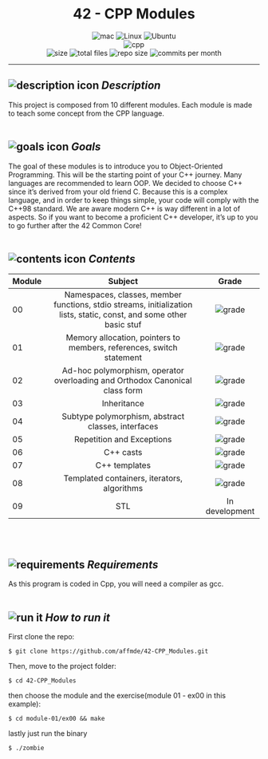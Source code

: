 

<div align="center">

# 42 - CPP Modules

<img alt="mac" src="https://img.shields.io/badge/mac%20os-000000?style=for-the-badge&logo=apple&logoColor=white"/>
<img alt="Linux" src="https://img.shields.io/badge/Linux-FCC624?style=for-the-badge&logo=linux&logoColor=black"/>
<img alt="Ubuntu" src="https://img.shields.io/badge/Ubuntu-E95420?style=for-the-badge&logo=ubuntu&logoColor=white"/>
<br>
<img alt="cpp" src="https://img.shields.io/badge/c++-%2300599C.svg?style=for-the-badge&logo=c%2B%2B&logoColor=white"/>
<br>
<img alt="size" src="https://img.shields.io/github/languages/code-size/affmde/42-CPP_Modules"/>
<img alt="total files" src="https://img.shields.io/github/directory-file-count/affmde/42-CPP_Modules"/>
<img alt="repo size" src="https://img.shields.io/github/repo-size/affmde/42-CPP_Modules"/>
<img alt="commits per month" src="https://img.shields.io/github/commit-activity/m/affmde/42-CPP_Modules"/>
</div>

---

## ![description icon](https://cdn-icons-png.flaticon.com/32/2644/2644332.png)  **_Description_**
This project is composed from 10 different modules. Each module is made to teach some concept  from the CPP language.
<br><br>

## ![goals icon](https://cdn-icons-png.flaticon.com/32/3077/3077054.png) **_Goals_**
The goal of these modules is to introduce you to Object-Oriented Programming.
This will be the starting point of your C++ journey. Many languages are recommended
to learn OOP. We decided to choose C++ since it’s derived from your old friend C.
Because this is a complex language, and in order to keep things simple, your code will
comply with the C++98 standard.
We are aware modern C++ is way different in a lot of aspects. So if you want to
become a proficient C++ developer, it’s up to you to go further after the 42 Common
Core!
<br><br>

## ![contents icon](https://cdn-icons-png.flaticon.com/32/2503/2503644.png) **_Contents_** ##

| Module       | Subject   |  Grade |
| -------------  |:-------------: | :--:|
| 00             | Namespaces, classes, member functions, stdio streams, initialization lists, static, const, and some other basic stuf| ![grade](https://badge42.vercel.app/api/v2/cl10eh4l9000609jpe6hwaodr/project/2670510) |
| 01      |Memory allocation, pointers to members, references, switch statement|![grade](https://badge42.vercel.app/api/v2/cl10eh4l9000609jpe6hwaodr/project/2670510)|
| 02  |Ad-hoc polymorphism, operator overloading and Orthodox Canonical class form|![grade](https://badge42.vercel.app/api/v2/cl10eh4l9000609jpe6hwaodr/project/2670510)|
| 03  |Inheritance|![grade](https://badge42.vercel.app/api/v2/cl10eh4l9000609jpe6hwaodr/project/2670510)
| 04  |Subtype polymorphism, abstract classes, interfaces|![grade](https://badge42.vercel.app/api/v2/cl10eh4l9000609jpe6hwaodr/project/2670510)|
| 05  |Repetition and Exceptions|![grade](https://badge42.vercel.app/api/v2/cl10eh4l9000609jpe6hwaodr/project/2670510)|
| 06  |C++ casts|![grade](https://badge42.vercel.app/api/v2/cl10eh4l9000609jpe6hwaodr/project/2670510)|
| 07  |C++ templates|![grade](https://badge42.vercel.app/api/v2/cl10eh4l9000609jpe6hwaodr/project/2670510)|
| 08  |Templated containers, iterators, algorithms|![grade](https://badge42.vercel.app/api/v2/cl10eh4l9000609jpe6hwaodr/project/2670510)|
| 09  |STL|In development|
<br><br>

## ![requirements](https://cdn-icons-png.flaticon.com/32/3079/3079162.png) **_Requirements_**
As this program is coded in Cpp, you will need a compiler as gcc.
<br><br>

## ![run it](https://cdn-icons-png.flaticon.com/32/189/189638.png) **_How to run it_**
First clone the repo:
```
$ git clone https://github.com/affmde/42-CPP_Modules.git

```

Then, move to the project folder:

```
$ cd 42-CPP_Modules
```
then choose the module and the exercise(module 01 - ex00 in this example):

```
$ cd module-01/ex00 && make
```
lastly just run the binary
```
$ ./zombie
```

